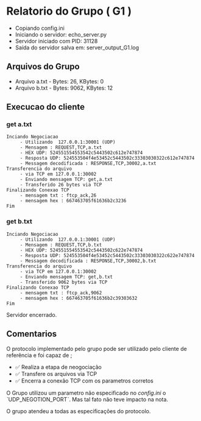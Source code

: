 # Relatorio do Grupo ( G1 )

 - Copiando config.ini
- Iniciando o servidor: echo_server.py
 - Servidor iniciado com PID: 31128
 - Saída do servidor salva em: server_output_G1.log

## Arquivos do Grupo

- Arquivo a.txt - Bytes: 26, KBytes: 0
- Arquivo b.txt - Bytes: 9062, KBytes: 12

## Execucao do cliente

### get a.txt
```
Inciando Negociacao
	 - Utilizando  127.0.0.1:30001 (UDP)
	 - Mensagem : REQUEST,TCP,a.txt
	 - HEX UDP: 524551554553542c5443502c612e747874
	 - Resposta UDP: 524553504f4e53452c5443502c33303030322c612e747874
	 - Messagem decodificada : RESPONSE,TCP,30002,a.txt
Transferencia do arquivo
	 - via TCP em 127.0.0.1:30002
	 - Enviando mensagem TCP: get,a.txt
	 - Transferido 26 bytes via TCP
Finalizando Conexao TCP
	 - mensagem txt : ftcp_ack,26
	 - mensagem hex : 667463705f61636b2c3236
Fim
```
### get b.txt
```
Inciando Negociacao
	 - Utilizando  127.0.0.1:30001 (UDP)
	 - Mensagem : REQUEST,TCP,b.txt
	 - HEX UDP: 524551554553542c5443502c622e747874
	 - Resposta UDP: 524553504f4e53452c5443502c33303030322c622e747874
	 - Messagem decodificada : RESPONSE,TCP,30002,b.txt
Transferencia do arquivo
	 - via TCP em 127.0.0.1:30002
	 - Enviando mensagem TCP: get,b.txt
	 - Transferido 9062 bytes via TCP
Finalizando Conexao TCP
	 - mensagem txt : ftcp_ack,9062
	 - mensagem hex : 667463705f61636b2c39303632
Fim
```
Servidor encerrado.

## Comentarios

O protocolo implementado pelo grupo pode ser utilizado pelo cliente de referência e foi capaz de ;

- ✅ Realiza a etapa de neogociação
- ✅ Transfere os arquivos via TCP
- ✅ Encerra a conexão TCP com os parametros corretos

O Grupo utilizou um parametro não especificado no *config.ini* o ˋUDP_NEGOTION_PORTˋ. Mas tal fato não teve impacto na nota.

O grupo atendeu a todas as especificações do protocolo.
